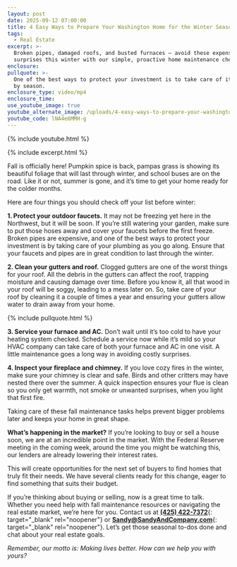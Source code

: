 ```yaml
---
layout: post
date: 2025-09-12 07:00:00
title: 4 Easy Ways to Prepare Your Washington Home for the Winter Season
tags:
  - Real Estate
excerpt: >-
  Broken pipes, damaged roofs, and busted furnaces – avoid these expensive
  surprises this winter with our simple, proactive home maintenance checklist.
enclosure:
pullquote: >-
  One of the best ways to protect your investment is to take care of it season
  by season.
enclosure_type: video/mp4
enclosure_time:
use_youtube_image: true
youtube_alternate_image: /uploads/4-easy-ways-to-prepare-your-washington-home-for-the-winter-season.jpg
youtube_code: lNA4e6MMH-g
---
```

{% include youtube.html %}

{% include excerpt.html %}

Fall is officially here! Pumpkin spice is back, pampas grass is showing its beautiful foliage that will last through winter, and school buses are on the road. Like it or not, summer is gone, and it’s time to get your home ready for the colder months.

Here are four things you should check off your list before winter:

**1\. Protect your outdoor faucets.** It may not be freezing yet here in the Northwest, but it will be soon. If you’re still watering your garden, make sure to put those hoses away and cover your faucets before the first freeze. Broken pipes are expensive, and one of the best ways to protect your investment is by taking care of your plumbing as you go along. Ensure that your faucets and pipes are in great condition to last through the winter.

**2\. Clean your gutters and roof.** Clogged gutters are one of the worst things for your roof. All the debris in the gutters can affect the roof, trapping moisture and causing damage over time. Before you know it, all that wood in your roof will be soggy, leading to a mess later on. So, take care of your roof by cleaning it a couple of times a year and ensuring your gutters allow water to drain away from your home.

{% include pullquote.html %}

**3\. Service your furnace and AC.** Don’t wait until it’s too cold to have your heating system checked. Schedule a service now while it’s mild so your HVAC company can take care of both your furnace and AC in one visit. A little maintenance goes a long way in avoiding costly surprises.

**4\. Inspect your fireplace and chimney.** If you love cozy fires in the winter, make sure your chimney is clear and safe. Birds and other critters may have nested there over the summer. A quick inspection ensures your flue is clean so you only get warmth, not smoke or unwanted surprises, when you light that first fire.

Taking care of these fall maintenance tasks helps prevent bigger problems later and keeps your home in great shape.

**What’s happening in the market?** If you’re looking to buy or sell a house soon, we are at an incredible point in the market. With the Federal Reserve meeting in the coming week, around the time you might be watching this, our lenders are already lowering their interest rates.

This will create opportunities for the next set of buyers to find homes that truly fit their needs. We have several clients ready for this change, eager to find something that suits their budget.

If you’re thinking about buying or selling, now is a great time to talk. Whether you need help with fall maintenance resources or navigating the real estate market, we’re here for you. Contact us at [**(425) 422-7372**](tel:4254227372){: target="_blank" rel="noopener"} or [**Sandy@SandyAndCompany.com**](mailto:Sandy@SandyAndCompany.com){: target="_blank" rel="noopener"}. Let’s get those seasonal to-dos done and chat about your real estate goals.

*Remember, our motto is: Making lives better. How can we help you with yours?*